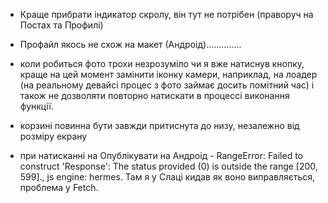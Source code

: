 - Краще прибрати індикатор скролу, він тут не потрібен (праворуч на Постах та Профилі)

- Профайл якось не схож на макет (Андроід)..............

- коли робиться фото трохи незрозуміло чи я вже натиснув кнопку, краще на цей момент замінити іконку камери, наприклад,
  на лоадер (на реальному девайсі процес з фото займає досить помітний час) і також не дозволяти повторно натискати в
  процессі виконання функції.

- корзині повинна бути завжди притиснута до низу, незалежно від розміру екрану

- при натисканні на Опублікувати на Андроід - RangeError: Failed to construct 'Response': The status provided (0) is
  outside the range [200, 599]., js engine: hermes. Там я у Слаці кидав як воно виправляється, проблема у Fetch.
